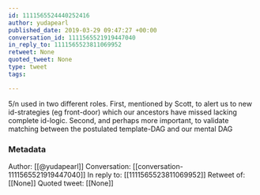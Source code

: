 ```yaml
---
id: 1111565524440252416
author: yudapearl
published_date: 2019-03-29 09:47:27 +00:00
conversation_id: 1111565521919447040
in_reply_to: 1111565523811069952
retweet: None
quoted_tweet: None
type: tweet
tags:

---
```


5/n 
used in two different roles. First, mentioned by Scott, to alert us to new id-strategies (eg front-door) which our ancestors have missed lacking complete id-logic. Second, and perhaps more important, to validate matching between the
postulated template-DAG and our mental DAG

### Metadata

Author: [[@yudapearl]]
Conversation: [[conversation-1111565521919447040]]
In reply to: [[1111565523811069952]]
Retweet of: [[None]]
Quoted tweet: [[None]]
